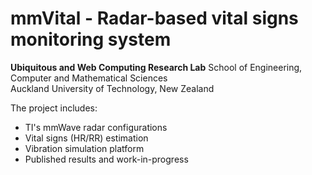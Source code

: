 # mmVital - Radar-based vital signs monitoring system
<b>Ubiquitous and Web Computing Research Lab</b>
School of Engineering, Computer and Mathematical Sciences<br>
Auckland University of Technology, New Zealand <br>

The project includes: <br>
<ul>
<li> TI's mmWave radar configurations </li>
<li> Vital signs (HR/RR) estimation </li>
<li> Vibration simulation platform </li>
<li> Published results and work-in-progress </li>
</ul>

